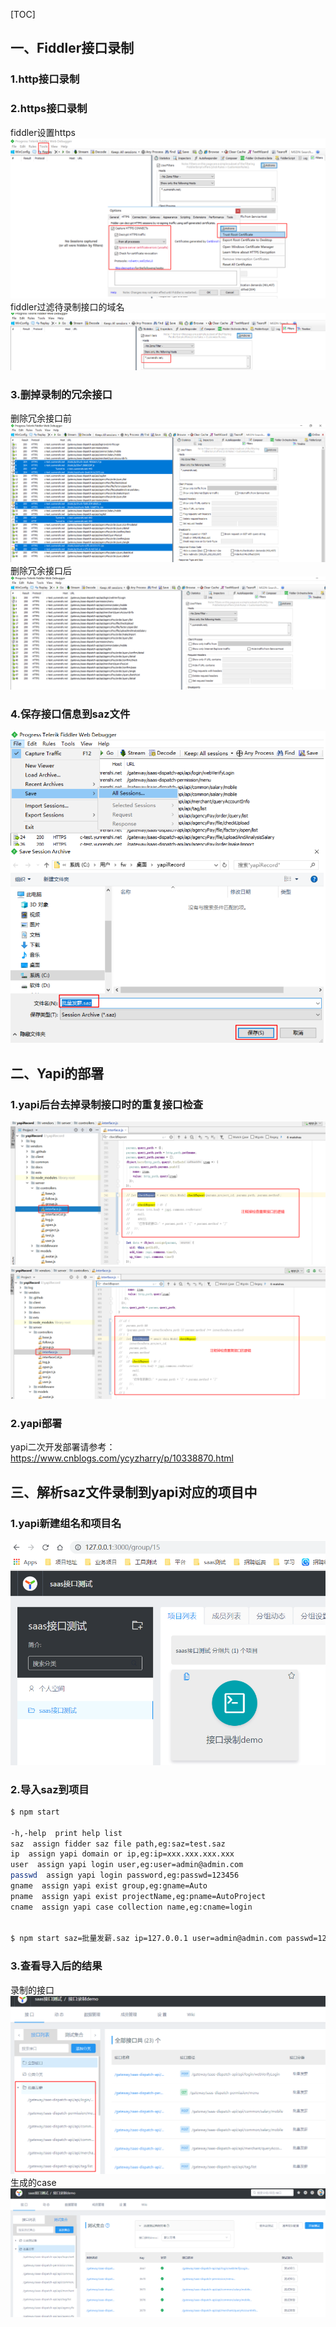 [TOC]
## 一、Fiddler接口录制
### 1.http接口录制
### 2.https接口录制
fiddler设置https![](images/fiddler-https.png)
fiddler过滤待录制接口的域名![](images/fiddler-filter-domain.png)
### 3.删掉录制的冗余接口
删除冗余接口前![](images/fiddler-delete-before.png)
删除冗余接口后![](images/fiddler-delete-after.png)
### 4.保存接口信息到saz文件
![](images/fiddler-saz-file.png)
## 二、Yapi的部署
### 1.yapi后台去掉录制接口时的重复接口检查
![](images/yapi-remove-checkRepeat01.png)
![](images/yapi-remove-checkRepeat02.png)
### 2.yapi部署
yapi二次开发部署请参考：https://www.cnblogs.com/ycyzharry/p/10338870.html
## 三、解析saz文件录制到yapi对应的项目中
### 1.yapi新建组名和项目名
![](images/yapi-create-group-project.png)
### 2.导入saz到项目
```bash
$ npm start

-h,-help  print help list
saz  assign fidder saz file path,eg:saz=test.saz
ip  assign yapi domain or ip,eg:ip=xxx.xxx.xxx.xxx
user  assign yapi login user,eg:user=admin@admin.com
passwd  assign yapi login password,eg:passwd=123456
gname  assign yapi exist group,eg:gname=Auto
pname  assign yapi exist projectName,eg:pname=AutoProject
cname  assign yapi case collection name,eg:cname=login


$ npm start saz=批量发薪.saz ip=127.0.0.1 user=admin@admin.com passwd=123456 gname=saas接口测试 pname=接口录制demo cname=批量发薪

```
### 3.查看导入后的结果
录制的接口![](images/yapi-intfaces.png)
生成的case![](images/yapi-cases.png)